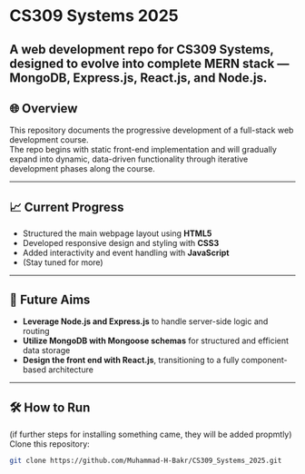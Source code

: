 # CS309 Systems 2025

A web development repo for **CS309 Systems**, designed to evolve into complete **MERN stack** — **MongoDB**, **Express.js**, **React.js**, and **Node.js**.
---

## 🌐 Overview

This repository documents the progressive development of a full-stack web development course.  
The repo begins with static front-end implementation and will gradually expand into dynamic, data-driven functionality through iterative development phases along the course.

---

## 📈 Current Progress

- Structured the main webpage layout using **HTML5**  
- Developed responsive design and styling with **CSS3**  
- Added interactivity and event handling with **JavaScript**  
- (Stay tuned for more)

---

## 🎯 Future Aims

- **Leverage Node.js and Express.js** to handle server-side logic and routing  
- **Utilize MongoDB with Mongoose schemas** for structured and efficient data storage  
- **Design the front end with React.js**, transitioning to a fully component-based architecture  

---

## 🛠️ How to Run
(if further steps for installing something came, they will be added propmtly)
Clone this repository:
   ```bash
   git clone https://github.com/Muhammad-H-Bakr/CS309_Systems_2025.git
